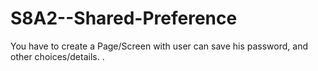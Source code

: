 # S8A2--Shared-Preference
You have to create a Page/Screen with user can save his password, and other choices/details. .
